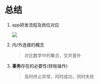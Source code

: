 # 总结

1. app研发流程及岗位对应

    ![](https://cdn.jsdelivr.net/gh/PDPENG/jason-storage/blog-img/20220430144128.png)

2. 内/外连接的概念

    > 对比数学中的集合，交并差补

3. **事务**存在的必要性(转账操作)

    > 及时终止异常，同时成功，同时失败
